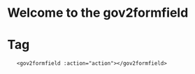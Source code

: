 # Welcome to the gov2formfield 

# Tag

```shell
   <gov2formfield :action="action"></gov2formfield>
```

